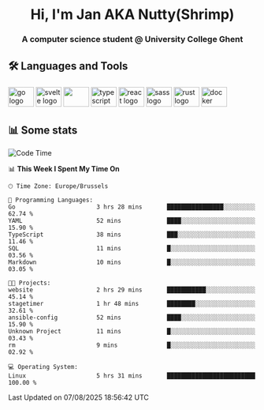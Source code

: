 <h1 align="center">Hi, I'm Jan AKA Nutty(Shrimp)</h1>
<h3 align="center">A computer science student @ University College Ghent</h3>

<h2 align="left">🛠️ Languages and Tools</h2>

###

<div align="left">
  <img src="https://cdn.jsdelivr.net/gh/devicons/devicon/icons/go/go-original.svg" height="40" width="52" alt="go logo"  />
  <img src="https://cdn.jsdelivr.net/gh/devicons/devicon@latest/icons/svelte/svelte-original.svg"  height="40" width="52" alt="svelte logo" />
  <img src="https://cdn.jsdelivr.net/gh/devicons/devicon@latest/icons/tailwindcss/tailwindcss-original.svg" height="40" width="52" />
  <img src="https://cdn.jsdelivr.net/gh/devicons/devicon/icons/typescript/typescript-original.svg" height="40" width="52" alt="typescript logo"  />
  <img src="https://cdn.jsdelivr.net/gh/devicons/devicon/icons/react/react-original.svg" height="40" width="52" alt="react logo"  />
  <img src="https://cdn.jsdelivr.net/gh/devicons/devicon/icons/sass/sass-original.svg" height="40" width="52" alt="sass logo"  />
  <img src="https://cdn.jsdelivr.net/gh/devicons/devicon@latest/icons/rust/rust-original.svg" height="40" width="52" alt="rust logo" />
  <img src="https://cdn.jsdelivr.net/gh/devicons/devicon/icons/docker/docker-original.svg" height="40" width="52" alt="docker logo"  />
</div>

<h2>📊 Some stats</h2>

<!--START_SECTION:waka-->
![Code Time](http://img.shields.io/badge/Code%20Time-6%2C219%20hrs%2047%20mins-blue)

📊 **This Week I Spent My Time On** 

```text
🕑︎ Time Zone: Europe/Brussels

💬 Programming Languages: 
Go                       3 hrs 28 mins       ████████████████░░░░░░░░░   62.74 % 
YAML                     52 mins             ████░░░░░░░░░░░░░░░░░░░░░   15.90 % 
TypeScript               38 mins             ███░░░░░░░░░░░░░░░░░░░░░░   11.46 % 
SQL                      11 mins             █░░░░░░░░░░░░░░░░░░░░░░░░   03.56 % 
Markdown                 10 mins             █░░░░░░░░░░░░░░░░░░░░░░░░   03.05 % 

🐱‍💻 Projects: 
website                  2 hrs 29 mins       ███████████░░░░░░░░░░░░░░   45.14 % 
stagetimer               1 hr 48 mins        ████████░░░░░░░░░░░░░░░░░   32.61 % 
ansible-config           52 mins             ████░░░░░░░░░░░░░░░░░░░░░   15.90 % 
Unknown Project          11 mins             █░░░░░░░░░░░░░░░░░░░░░░░░   03.43 % 
rm                       9 mins              █░░░░░░░░░░░░░░░░░░░░░░░░   02.92 % 

💻 Operating System: 
Linux                    5 hrs 31 mins       █████████████████████████   100.00 % 
```


 Last Updated on 07/08/2025 18:56:42 UTC
<!--END_SECTION:waka-->
